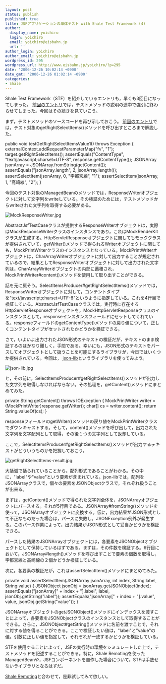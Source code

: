 ```yaml
---
layout: post
status: publish
published: true
title: JSFアプリケーションの単体テスト with Shale Test Framework (4)
author:
  display_name: yoichiro
  login: yoichiro
  email: yoichiro@eisbahn.jp
  url: ''
author_login: yoichiro
author_email: yoichiro@eisbahn.jp
wordpress_id: 295
wordpress_url: http://www.eisbahn.jp/yoichiro/?p=295
date: '2006-12-26 10:02:14 +0900'
date_gmt: '2006-12-26 01:02:14 +0900'
categories:
- Shale
---
```


Shale Test Framework（STF）を紹介しているエントリも，早くも3回目になってしまった。
[前回のエントリ](http://www.eisbahn.jp/yoichiro/2006/12/jsf_with_shale_test_framework_2.html)では，テストメソッドの説明の途中で強引に終わらせてしまった。今回はその続きを見ていこう。

まず，テストメソッドのソースコードを再び示しておこう。
[前回のエントリ](http://www.eisbahn.jp/yoichiro/2006/12/jsf_with_shale_test_framework_2.html)では，テスト対象のgetRightSelectItems()メソッドを呼び出すところまで解説した。

public void testGetRightSelectItemsValue1() throws Exception {
externalContext.addRequestParameterMap("fv", "1");
target.getRightSelectItems();
assertEquals("ContentType", "text/javascript;charset=UTF-8", response.getContentType());
JSONArray jsonArray = JSONArray.fromString(getContent());
assertEquals("jsonArray.length", 2, jsonArray.length());
assertSelectItem(jsonArray, 0, "宇都宮線", "1");
assertSelectItem(jsonArray, 1, "高崎線", "2");
}

今回のテスト対象のManagedBeanのメソッドでは，ResponseWriterオブジェクトに対して文字列をwriteしている。その検証のためには，テストメソッドからwriteされた文字列を取得する必要がある。

![MockResponseWriter.jpg](http://www.eisbahn.jp/yoichiro/images/MockResponseWriter.jpg)

AbstractJsfTestCaseクラスが提供するResponseWriterオブジェクトは，実際はMockResponseWriterクラスのインスタンスであり，これはMockRenderKitクラスが生成する。HttpServletResponseオブジェクトに関してもモッククラスが提供されていて，getWriter()メソッドで得られるWriterオブジェクトに関しても，MockPrintWriterクラスのインスタンスとなっている。MockPrintWriterオブジェクトは，CharArrayWriterオブジェクトに対して出力することが規定されているので，結果としてResponseWriterオブジェクトに対して出力された文字列は，CharArrayWriterオブジェクトの内部に蓄積され，MockPrintWriter#content()メソッドを使用して取り出すことができる。

話を元に戻そう。SelectItemsProducer#getRightSelectItems()メソッドでは，ResponseWriterオブジェクトに対して，コンテントタイプを"text/javascript;charset=UTF-8"というように指定している。これを4行目で検証している。AbstractJsfTestCaseクラスでは，実行時に存在するHttpServletResponseオブジェクトを，MockHttpServletResponseクラスのインスタンスとして，responseインスタンスフィールドにセットしてくれている。responseフィールドのgetContentType()メソッドの戻り値について，正しくコンテントタイプがセットされたかどうかを検証できる。

さて，いよいよ出力されたJSON形式のテキストの検証だが，テキストのまま検証するのはかなり難しく，手間である。幸いにも，JSON形式のテキストをパースしてオブジェクトとして扱うことを可能にするライブラリが，今日ではいくつか提供されている。今回は，
[json-lib](http://json-lib.sourceforge.net/)というライブラリを使ってみよう。

![json-lib.jpg](http://www.eisbahn.jp/yoichiro/images/json-lib.jpg)

と，その前に，SelectItemsProducer#getRightSelectItems()メソッドが出力した文字列を取得しなければならない。その処理を，getContent()メソッドにまとめてみた。

private String getContent() throws IOException {
MockPrintWriter writer = (MockPrintWriter)response.getWriter();
char[] cs = writer.content();
return String.valueOf(cs);
}



responseフィールドのgetWriter()メソッドの戻り値をMockPrintWriterクラスでダウンキャストする。そして，content()メソッドを呼び出して，出力された文字列を文字配列として取得，その後１つの文字列として返却している。

ここで，SelectItemsProducer#getRightSelectItems()メソッドが出力するテキストがどういうものかを把握しておこう。

![getRightSelectItems-result.jpg](http://www.eisbahn.jp/yoichiro/images/getRightSelectItems-result.jpg)

大括弧で括られていることから，配列形式であることがわかる。その中に，"label"や"value"という要素が含まれている。json-libでは，配列をJSONArrayクラスで，個々の要素をJSONObjectクラスで，それぞれ扱うことが出来る。

まずは，getContent()メソッドで得られた文字列全体を，JSONArrayオブジェクトにパースする。それが5行目である。JSONArray#fromString()メソッドを使って，JSONArrayオブジェクトに変換する。仮に，出力結果がJSON形式として不正なものだった場合は，パースに失敗し，JSONException例外が発生する。このパース作業によって，出力結果がJSON形式として妥当かどうかを検証できる。

パースした結果のJSONArrayオブジェクトには，各要素をJSONObjectオブジェクトとして保持しているはずである。まずは，その件数を検証する。6行目において，JSONArray#length()メソッドを呼び出すことで要素の個数を取得し，宇都宮線と高崎線の２個かどうか検証している。

次に，各要素の検証だが，これはassertSelectItem()メソッドにまとめてみた。

private void assertSelectItem(JSONArray jsonArray, int index, String label, String value) {
JSONObject jsonObj = jsonArray.getJSONObject(index);
assertEquals("jsonArray[" + index + "].label", label, jsonObj.getString("label"));
assertEquals("jsonArray[" + index + "].value", value, jsonObj.getString("value"));
}

JSONArrayオブジェクトのgetJSONObject()メソッドにインデックスを渡すことによって，各要素をJSONObjectクラスのインスタンスとして取得することができる。さらに，JSONObject#getString()メソッドに名前を渡すことで，それに対する値を得ることができる。ここで検証したい値は，"label"と"value"の値。引数に正しい値を指定して，それぞれが一致するかどうかを検証している。

STFを使用することによって，JSFの実行時の環境をシミュレートした上で，テストメソッドを記述することができる。特に，Shale Remotingを使ったManagedBeanや，JSFコンポーネントを自作した場合について，STFは手放せないライブラリとなるはずだ。

[Shale Remoting](http://www.eisbahn.jp/yoichiro/2006/12/jsfajaxui_with_shale_remoting_15.html)と合わせて，是非試してみて欲しい。
